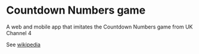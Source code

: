 # Countdown Numbers game

A web and mobile app that imitates the Countdown Numbers game from UK Channel 4

See [wikipedia](https://en.wikipedia.org/wiki/Countdown_(game_show)#Numbers_round)
